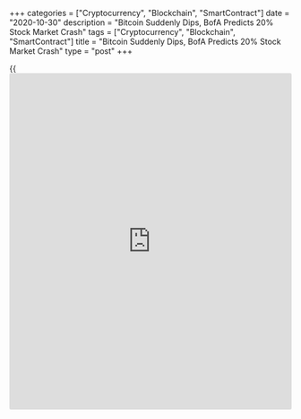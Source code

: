 +++
categories = ["Cryptocurrency", "Blockchain", "SmartContract"]
date = "2020-10-30"
description = "Bitcoin Suddenly Dips, BofA Predicts 20% Stock Market Crash"
tags = ["Cryptocurrency", "Blockchain", "SmartContract"]
title = "Bitcoin Suddenly Dips, BofA Predicts 20% Stock Market Crash"
type = "post"
+++

{{<iframe id="large-banner" src="https://www.bounty.group/#slide=19.0" width="100%" height="600" scrolling="no" style="border: 0px solid rgb(216, 221, 230); border-radius: 3px;">}}

The price of Bitcoin (BTC) abruptly dropped 4% from the day’s peak on
Oct. 30 as the uncertainty in the stock market intensified. With five
days left to the U.S. presidential election, Bank of America, or BofA,
suggested a 20% drop is possible. The Dow Jones Industrial Average
declined 7.55% since Oct. 12. Tech-heavy stock indices performed
slightly better in the same three weeks as the Nasdaq dropped 5.8%.

![Bitcoin suddenly slides 4% as BofA predicts a 20% stock market
crash][1]

While the correlation between Bitcoin and stocks has declined in recent
weeks, the slump of risk-on assets could negatively affect
cryptocurrencies. According to BofA economists led by Michelle Meyer,
the election result is not the biggest threat to equities.

Rather, it is whether a contested election occurs that could cause the
markets to rattle due to uncertainty. The markets could still rally
regardless of who wins the election, but a contested election may lead
to a market slump. The economists wrote:

Since Oct. 12, while U.S. stock market indices declined by 5% to 6%,
Bitcoin rallied by nearly 16%. In the last 18 days, BTC rose from
$11,167 to $13,290, massively outperforming gold, stocks and the U.S.
dollar. But the confluence of Bitcoin facing a multiyear resistance
level at $14,000 and the lack of certainty around risk-on assets could
slow BTC’s momentum.

In the near term, as Cointelegraph reported, $13,000 serves as a large
whale cluster. This means high-net-worth buyers would likely protect
$13,000 as a key support area. Since $14,000 was the previous top for
Bitcoin in mid-2019, the new range would likely be found $13,000 to
$13,900.

If the market uncertainty persists after the election, there is a higher
probability that it would place BTC in the low $13,000 region for a
prolonged period, which wouldn’t necessarily be unhealthy.

_Source:[FXPro][2]_

   1. /files/downloads/9/2/2/92210638622c5227a73c19eecb9ef373_f67c6cb2626d14d96c41062535d7d099.png
   2. /geturl/index/d8ce08a41b4ad1f852e601edef05f8db26cda6b2/